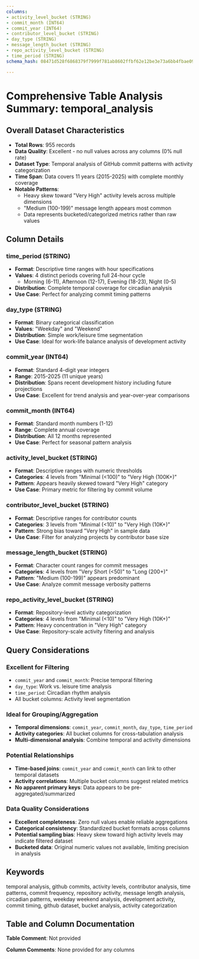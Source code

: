 ```yaml
---
columns:
- activity_level_bucket (STRING)
- commit_month (INT64)
- commit_year (INT64)
- contributor_level_bucket (STRING)
- day_type (STRING)
- message_length_bucket (STRING)
- repo_activity_level_bucket (STRING)
- time_period (STRING)
schema_hash: 08471d528f6868379f7999f781ab8602ffbf62e12be3e73a6bb4fbae0978bcee

---
```

# Comprehensive Table Analysis Summary: temporal_analysis

## Overall Dataset Characteristics

- **Total Rows**: 955 records
- **Data Quality**: Excellent - no null values across any columns (0% null rate)
- **Dataset Type**: Temporal analysis of GitHub commit patterns with activity categorization
- **Time Span**: Data covers 11 years (2015-2025) with complete monthly coverage
- **Notable Patterns**: 
  - Heavy skew toward "Very High" activity levels across multiple dimensions
  - "Medium (100-199)" message length appears most common
  - Data represents bucketed/categorized metrics rather than raw values

## Column Details

### **time_period** (STRING)
- **Format**: Descriptive time ranges with hour specifications
- **Values**: 4 distinct periods covering full 24-hour cycle
  - Morning (6-11), Afternoon (12-17), Evening (18-23), Night (0-5)
- **Distribution**: Complete temporal coverage for circadian analysis
- **Use Case**: Perfect for analyzing commit timing patterns

### **day_type** (STRING) 
- **Format**: Binary categorical classification
- **Values**: "Weekday" and "Weekend"
- **Distribution**: Simple work/leisure time segmentation
- **Use Case**: Ideal for work-life balance analysis of development activity

### **commit_year** (INT64)
- **Format**: Standard 4-digit year integers
- **Range**: 2015-2025 (11 unique years)
- **Distribution**: Spans recent development history including future projections
- **Use Case**: Excellent for trend analysis and year-over-year comparisons

### **commit_month** (INT64)
- **Format**: Standard month numbers (1-12)
- **Range**: Complete annual coverage
- **Distribution**: All 12 months represented
- **Use Case**: Perfect for seasonal pattern analysis

### **activity_level_bucket** (STRING)
- **Format**: Descriptive ranges with numeric thresholds
- **Categories**: 4 levels from "Minimal (<100)" to "Very High (100K+)"
- **Pattern**: Appears heavily skewed toward "Very High" category
- **Use Case**: Primary metric for filtering by commit volume

### **contributor_level_bucket** (STRING)
- **Format**: Descriptive ranges for contributor counts
- **Categories**: 3 levels from "Minimal (<10)" to "Very High (10K+)"
- **Pattern**: Strong bias toward "Very High" in sample data
- **Use Case**: Filter for analyzing projects by contributor base size

### **message_length_bucket** (STRING)
- **Format**: Character count ranges for commit messages
- **Categories**: 4 levels from "Very Short (<50)" to "Long (200+)"
- **Pattern**: "Medium (100-199)" appears predominant
- **Use Case**: Analyze commit message verbosity patterns

### **repo_activity_level_bucket** (STRING)
- **Format**: Repository-level activity categorization
- **Categories**: 4 levels from "Minimal (<10)" to "Very High (10K+)"
- **Pattern**: Heavy concentration in "Very High" category
- **Use Case**: Repository-scale activity filtering and analysis

## Query Considerations

### **Excellent for Filtering**
- `commit_year` and `commit_month`: Precise temporal filtering
- `day_type`: Work vs. leisure time analysis
- `time_period`: Circadian rhythm analysis
- All bucket columns: Activity level segmentation

### **Ideal for Grouping/Aggregation**
- **Temporal dimensions**: `commit_year`, `commit_month`, `day_type`, `time_period`
- **Activity categories**: All bucket columns for cross-tabulation analysis
- **Multi-dimensional analysis**: Combine temporal and activity dimensions

### **Potential Relationships**
- **Time-based joins**: `commit_year` and `commit_month` can link to other temporal datasets
- **Activity correlations**: Multiple bucket columns suggest related metrics
- **No apparent primary keys**: Data appears to be pre-aggregated/summarized

### **Data Quality Considerations**
- **Excellent completeness**: Zero null values enable reliable aggregations
- **Categorical consistency**: Standardized bucket formats across columns
- **Potential sampling bias**: Heavy skew toward high activity levels may indicate filtered dataset
- **Bucketed data**: Original numeric values not available, limiting precision in analysis

## Keywords

temporal analysis, github commits, activity levels, contributor analysis, time patterns, commit frequency, repository activity, message length analysis, circadian patterns, weekday weekend analysis, development activity, commit timing, github dataset, bucket analysis, activity categorization

## Table and Column Documentation

**Table Comment**: Not provided

**Column Comments**: None provided for any columns